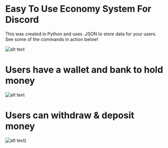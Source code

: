 # Easy To Use Economy System For Discord

This was created in Python and uses .JSON to store data for your users. See some of the commands in action below!

![alt text]([http://url/to/img.png](https://i.imgur.com/5jW9P6Z.png))

# Users have a wallet and bank to hold money
![alt text]([http://url/to/img.png](https://i.imgur.com/5jW9P6Z.png))

# Users can withdraw & deposit money
![alt text]([http://url/to/img.png]([https://i.imgur.com/MMDfPz3.png)))


